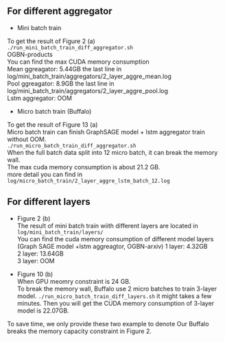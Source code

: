 
<!-- ![Description of the image](main_res_OOM.png)   -->

## For different aggregator  
- Mini batch train  

To get the result of Figure 2 (a)   
`./run_mini_batch_train_diff_aggregator.sh`   
OGBN-products  
You can find the max CUDA memory consumption    
Mean ggreagator:  5.44GB the last line in log/mini_batch_train/aggregators/2_layer_aggre_mean.log   
Pool ggreagator: 8.9GB the last line in log/mini_batch_train/aggregators/2_layer_aggre_pool.log  
Lstm aggregator: OOM  


- Micro batch train (Buffalo) 

To get the result of Figure 13 (a)   
Micro batch train can finish GraphSAGE model + lstm aggregator train without OOM.   
`./run_micro_batch_train_diff_aggregator.sh`  
When the full batch data split into 12 micro batch, it can break the memory wall.  
The max cuda memory consumption is about 21.2 GB.   
more detail you can find in `log/micro_batch_train/2_layer_aggre_lstm_batch_12.log`


## For different layers  

 
- Figure 2 (b)  
The result of mini batch train wiith different layers are located in `log/mini_batch_train/layers/`  
You can find the cuda memory consumption of different model layers (Graph SAGE model +lstm aggreagtor, OGBN-arxiv)
1 layer: 4.32GB  
2 layer: 13.64GB  
3 layer: OOM   

- Figure 10 (b)  
When GPU meomry constraint is 24 GB.   
To break the memory wall, Buffalo use 2 micro batches to train 3-layer model.
`./run_micro_batch_train_diff_layers.sh` it might takes a few minutes.
Then you will get the CUDA memory consumption of 3-layer model is 22.07GB. 


To save time, we only provide these two example to denote Our Buffalo breaks the memory capacity constraint in Figure 2.







